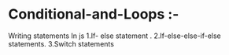 # Conditional-and-Loops :-
Writing statements In js
1.If- else statement .
2.If-else-else-if-else statements.
3.Switch statements

